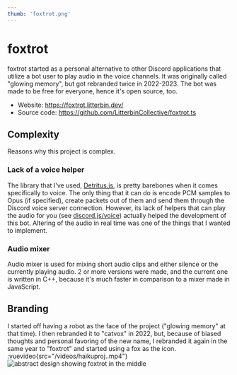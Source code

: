 ```yaml
---
thumb: 'foxtrot.png'
---
```


# foxtrot
foxtrot started as a personal alternative to other Discord applications that
utilize a bot user to play audio in the voice channels. It was originally called
"glowing memory", but got rebranded twice in 2022-2023. The bot was made to be
free for everyone, hence it's open source, too.

- Website: https://foxtrot.litterbin.dev/
- Source code: https://github.com/LitterbinCollective/foxtrot.ts

## Complexity
Reasons why this project is complex.

### Lack of a voice helper
The library that I've used, [Detritus.js](https://github.com/detritusjs/client/),
is pretty barebones when it comes specifically to voice. The only thing that it
can do is encode PCM samples to Opus (if specified), create packets out of them
and send them through the Discord voice server connection. However, its lack of
helpers that can play the audio for you (see [discord.js/voice](https://github.com/discordjs/discord.js/tree/main/packages/voice))
actually helped the development of this bot. Altering of the audio in real time was
one of the things that I wanted to implement.

### Audio mixer
Audio mixer is used for mixing short audio clips and either silence or
the currently playing audio. 2 or more versions were made, and the current
one is written in C++, because it's much faster in comparison to a mixer
made in JavaScript.

## Branding
I started off having a robot as the face of the project ("glowing memory" at that
time). I then rebranded it to "catvox" in 2022, but, because of biased thoughts
and personal favoring of the new name, I rebranded it again in the same year to
"foxtrot" and started using a fox as the icon.
:vuevideo{src="/videos/haikuproj..mp4"}
![abstract design showing foxtrot in the middle](/images/abstract.png)
